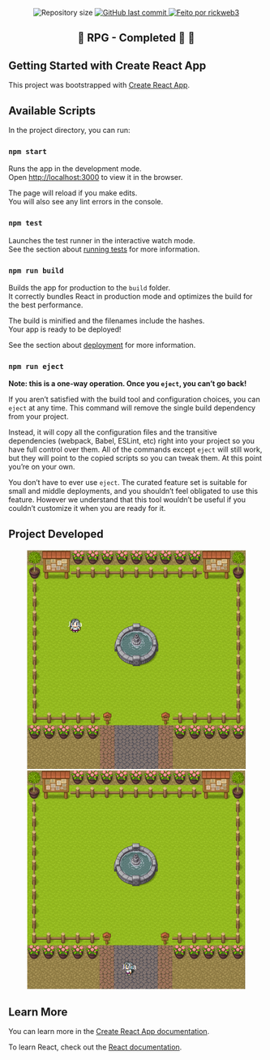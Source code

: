 <p align="center">
  <img alt="Repository size" src="https://img.shields.io/github/repo-size/rickweb3/rpg-react">
  <a href="https://github.com/rickweb3/rpg-react/commits/master">
    <img alt="GitHub last commit" src="https://img.shields.io/github/last-commit/rickweb3/rpg-react">
  </a>
  <a href="">
    <img alt="Feito por rickweb3" src="https://img.shields.io/badge/desenvolvido%20por-rickweb3-%237519C1">
  </a>
</p>


<h2 align="center"> 
	🚧 RPG - Completed 🚀 🚧
</h2>



## Getting Started with Create React App

This project was bootstrapped with [Create React App](https://github.com/facebook/create-react-app).

## Available Scripts

In the project directory, you can run:

### `npm start`

Runs the app in the development mode.\
Open [http://localhost:3000](http://localhost:3000) to view it in the browser.

The page will reload if you make edits.\
You will also see any lint errors in the console.

### `npm test`

Launches the test runner in the interactive watch mode.\
See the section about [running tests](https://facebook.github.io/create-react-app/docs/running-tests) for more information.

### `npm run build`

Builds the app for production to the `build` folder.\
It correctly bundles React in production mode and optimizes the build for the best performance.

The build is minified and the filenames include the hashes.\
Your app is ready to be deployed!

See the section about [deployment](https://facebook.github.io/create-react-app/docs/deployment) for more information.

### `npm run eject`

**Note: this is a one-way operation. Once you `eject`, you can’t go back!**

If you aren’t satisfied with the build tool and configuration choices, you can `eject` at any time. This command will remove the single build dependency from your project.

Instead, it will copy all the configuration files and the transitive dependencies (webpack, Babel, ESLint, etc) right into your project so you have full control over them. All of the commands except `eject` will still work, but they will point to the copied scripts so you can tweak them. At this point you’re on your own.

You don’t have to ever use `eject`. The curated feature set is suitable for small and middle deployments, and you shouldn’t feel obligated to use this feature. However we understand that this tool wouldn’t be useful if you couldn’t customize it when you are ready for it.

## Project Developed
<h4 align="center">
	<img src="img_readme/rpg_1.png"><br/>
	<img src="img_readme/rpg_2.png"><br/>
</h4>

## Learn More

You can learn more in the [Create React App documentation](https://facebook.github.io/create-react-app/docs/getting-started).

To learn React, check out the [React documentation](https://reactjs.org/).
